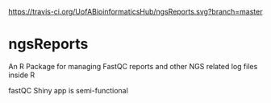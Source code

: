 https://travis-ci.org/UofABioinformaticsHub/ngsReports.svg?branch=master

# ngsReports

An R Package for managing FastQC reports and other NGS related log files inside R

fastQC Shiny app is semi-functional
